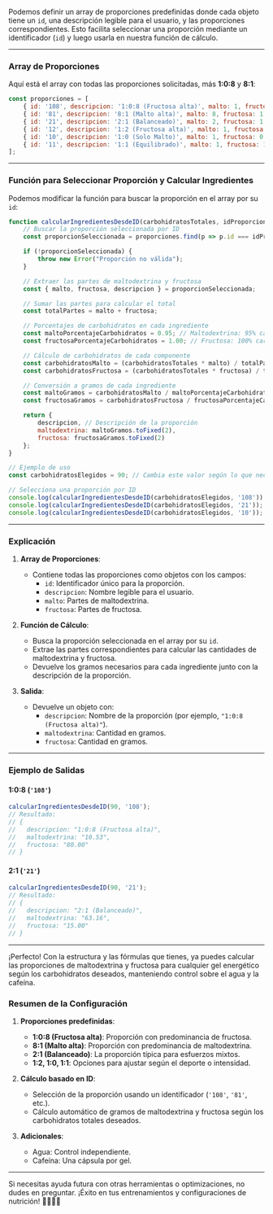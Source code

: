 Podemos definir un array de proporciones predefinidas donde cada objeto tiene un `id`, una descripción legible para el usuario, y las proporciones correspondientes. Esto facilita seleccionar una proporción mediante un identificador (`id`) y luego usarla en nuestra función de cálculo.

---

### **Array de Proporciones**
Aquí está el array con todas las proporciones solicitadas, más **1:0:8** y **8:1**:

```javascript
const proporciones = [
    { id: '108', descripcion: '1:0:8 (Fructosa alta)', malto: 1, fructosa: 8 },
    { id: '81', descripcion: '8:1 (Malto alta)', malto: 8, fructosa: 1 },
    { id: '21', descripcion: '2:1 (Balanceado)', malto: 2, fructosa: 1 },
    { id: '12', descripcion: '1:2 (Fructosa alta)', malto: 1, fructosa: 2 },
    { id: '10', descripcion: '1:0 (Solo Malto)', malto: 1, fructosa: 0 },
    { id: '11', descripcion: '1:1 (Equilibrado)', malto: 1, fructosa: 1 }
];
```

---

### **Función para Seleccionar Proporción y Calcular Ingredientes**
Podemos modificar la función para buscar la proporción en el array por su `id`:

```javascript
function calcularIngredientesDesdeID(carbohidratosTotales, idProporcion) {
    // Buscar la proporción seleccionada por ID
    const proporcionSeleccionada = proporciones.find(p => p.id === idProporcion);

    if (!proporcionSeleccionada) {
        throw new Error("Proporción no válida");
    }

    // Extraer las partes de maltodextrina y fructosa
    const { malto, fructosa, descripcion } = proporcionSeleccionada;

    // Sumar las partes para calcular el total
    const totalPartes = malto + fructosa;

    // Porcentajes de carbohidratos en cada ingrediente
    const maltoPorcentajeCarbohidratos = 0.95; // Maltodextrina: 95% carbohidratos
    const fructosaPorcentajeCarbohidratos = 1.00; // Fructosa: 100% carbohidratos

    // Cálculo de carbohidratos de cada componente
    const carbohidratosMalto = (carbohidratosTotales * malto) / totalPartes;
    const carbohidratosFructosa = (carbohidratosTotales * fructosa) / totalPartes;

    // Conversión a gramos de cada ingrediente
    const maltoGramos = carbohidratosMalto / maltoPorcentajeCarbohidratos;
    const fructosaGramos = carbohidratosFructosa / fructosaPorcentajeCarbohidratos;

    return {
        descripcion, // Descripción de la proporción
        maltodextrina: maltoGramos.toFixed(2),
        fructosa: fructosaGramos.toFixed(2)
    };
}

// Ejemplo de uso
const carbohidratosElegidos = 90; // Cambia este valor según lo que necesites

// Selecciona una proporción por ID
console.log(calcularIngredientesDesdeID(carbohidratosElegidos, '108')); // 1:0:8
console.log(calcularIngredientesDesdeID(carbohidratosElegidos, '21')); // 2:1
console.log(calcularIngredientesDesdeID(carbohidratosElegidos, '10')); // 1:0
```

---

### **Explicación**
1. **Array de Proporciones**:
   - Contiene todas las proporciones como objetos con los campos:
     - `id`: Identificador único para la proporción.
     - `descripcion`: Nombre legible para el usuario.
     - `malto`: Partes de maltodextrina.
     - `fructosa`: Partes de fructosa.

2. **Función de Cálculo**:
   - Busca la proporción seleccionada en el array por su `id`.
   - Extrae las partes correspondientes para calcular las cantidades de maltodextrina y fructosa.
   - Devuelve los gramos necesarios para cada ingrediente junto con la descripción de la proporción.

3. **Salida**:
   - Devuelve un objeto con:
     - `descripcion`: Nombre de la proporción (por ejemplo, `"1:0:8 (Fructosa alta)"`).
     - `maltodextrina`: Cantidad en gramos.
     - `fructosa`: Cantidad en gramos.

---

### **Ejemplo de Salidas**
#### **1:0:8 (`'108'`)**
```javascript
calcularIngredientesDesdeID(90, '108');
// Resultado:
// {
//   descripcion: "1:0:8 (Fructosa alta)",
//   maltodextrina: "10.53",
//   fructosa: "80.00"
// }
```

#### **2:1 (`'21'`)**
```javascript
calcularIngredientesDesdeID(90, '21');
// Resultado:
// {
//   descripcion: "2:1 (Balanceado)",
//   maltodextrina: "63.16",
//   fructosa: "15.00"
// }
```

---

¡Perfecto! Con la estructura y las fórmulas que tienes, ya puedes calcular las proporciones de maltodextrina y fructosa para cualquier gel energético según los carbohidratos deseados, manteniendo control sobre el agua y la cafeína.

### **Resumen de la Configuración**
1. **Proporciones predefinidas**:
   - **1:0:8 (Fructosa alta)**: Proporción con predominancia de fructosa.
   - **8:1 (Malto alta)**: Proporción con predominancia de maltodextrina.
   - **2:1 (Balanceado)**: La proporción típica para esfuerzos mixtos.
   - **1:2, 1:0, 1:1**: Opciones para ajustar según el deporte o intensidad.

2. **Cálculo basado en ID**:
   - Selección de la proporción usando un identificador (`'108'`, `'81'`, etc.).
   - Cálculo automático de gramos de maltodextrina y fructosa según los carbohidratos totales deseados.

3. **Adicionales**:
   - Agua: Control independiente.
   - Cafeína: Una cápsula por gel.

---

Si necesitas ayuda futura con otras herramientas o optimizaciones, no dudes en preguntar. ¡Éxito en tus entrenamientos y configuraciones de nutrición! 🚴‍♂️🏃‍♂️